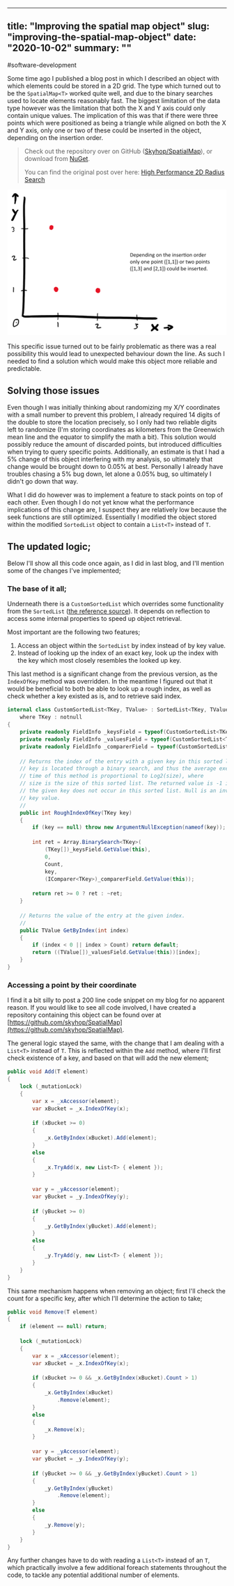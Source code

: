 
---
title: "Improving the spatial map object"
slug: "improving-the-spatial-map-object"
date: "2020-10-02"
summary: ""
---

#software-development

Some time ago I published a blog post in which I described an object with which elements could be stored in a 2D grid. The type which turned out to be the `SpatialMap<T>` worked quite well, and due to the binary searches used to locate elements reasonably fast. The biggest limitation of the data type however was the limitation that both the X and Y axis could only contain unique values. The implication of this was that if there were three points which were positioned as being a triangle while aligned on both the X and Y axis, only one or two of these could be inserted in the object, depending on the insertion order.


> Check out the repository over on GitHub ([Skyhop/SpatialMap](https://github.com/skyhop/SpatialMap)), or download from [NuGet](https://www.nuget.org/packages/Skyhop.SpatialMap).
> 
> You can find the original post over here: [High Performance 2D Radius Search](/blog/2020-07-23/high-performance-2d-radius-search)

![Depending on the insertion order only one point ([1,1]) or two points ([1,3] and [2,1] could be inserted)](/uploads/Spatial_Map_Insertion_8435e48ca7.png)


This specific issue turned out to be fairly problematic as there was a real possibility this would lead to unexpected behaviour down the line. As such I needed to find a solution which would make this object more reliable and predictable.


## Solving those issues

Even though I was initially thinking about randomizing my X/Y coordinates with a small number to prevent this problem, I already required 14 digits of the double to store the location precisely, so I only had two reliable digits left to randomize (I'm storing coordinates as kilometers from the Greenwich mean line and the equator to simplify the math a bit). This solution would possibly reduce the amount of discarded points, but introduced difficulties when trying to query specific points. Additionally, an estimate is that I had a 5% change of this object interfering with my analysis, so ultimately that change would be brought down to 0.05% at best. Personally I already have troubles chasing a 5% bug down, let alone a 0.05% bug, so ultimately I didn't go down that way.

What I did do however was to implement a feature to stack points on top of each other. Even though I do not yet know what the performance implications of this change are, I suspect they are relatively low because the seek functions are still optimized. Essentially I modified the object stored within the modified `SortedList` object to contain a `List<T>` instead of `T`.

## The updated logic;

Below I'll show all this code once again, as I did in last blog, and I'll mention some of the changes I've implemented;

### The base of it all;

Underneath there is a `CustomSortedList` which overrides some functionality from the `SortedList` ([the reference source](https://referencesource.microsoft.com/#mscorlib/system/collections/sortedlist.cs)). It depends on reflection to access some internal properties to speed up object retrieval.

Most important are the following two features;

1. Access an object within the `SortedList` by index instead of by key value.
2. Instead of looking up the index of an exact key, look up the index with the key which most closely resembles the looked up key.

This last method is a significant change from the previous version, as the `IndexOfKey` method was overridden. In the meantime I figured out that it would be beneficial to both be able to look up a rough index, as well as check whether a key existed as is, and to retrieve said index.

```csharp
internal class CustomSortedList<TKey, TValue> : SortedList<TKey, TValue>
    where TKey : notnull
{
    private readonly FieldInfo _keysField = typeof(CustomSortedList<TKey, TValue>).BaseType.GetField("keys", BindingFlags.Instance | BindingFlags.NonPublic);
    private readonly FieldInfo _valuesField = typeof(CustomSortedList<TKey, TValue>).BaseType.GetField("values", BindingFlags.Instance | BindingFlags.NonPublic);
    private readonly FieldInfo _comparerField = typeof(CustomSortedList<TKey, TValue>).BaseType.GetField("comparer", BindingFlags.Instance | BindingFlags.NonPublic);

    // Returns the index of the entry with a given key in this sorted list. The
    // key is located through a binary search, and thus the average execution
    // time of this method is proportional to Log2(size), where
    // size is the size of this sorted list. The returned value is -1 if
    // the given key does not occur in this sorted list. Null is an invalid 
    // key value.
    // 
    public int RoughIndexOfKey(TKey key)
    {
        if (key == null) throw new ArgumentNullException(nameof(key));

        int ret = Array.BinarySearch<TKey>(
            (TKey[])_keysField.GetValue(this),
            0,
            Count,
            key,
            (IComparer<TKey>)_comparerField.GetValue(this));

        return ret >= 0 ? ret : ~ret;
    }

    // Returns the value of the entry at the given index.
    // 
    public TValue GetByIndex(int index)
    {
        if (index < 0 || index > Count) return default;
        return ((TValue[])_valuesField.GetValue(this))[index];
    }
}
```

### Accessing a point by their coordinate

I find it a bit silly to post a 200 line code snippet on my blog for no apparent reason. If you would like to see all code involved, I have created a repository containing this object can be found over at [https://github.com/skyhop/SpatialMap](https://github.com/skyhop/SpatialMap).

The general logic stayed the same, with the change that I am dealing with a `List<T>` instead of `T`. This is reflected within the `Add` method, where I'll first check existence of a key, and based on that will add the new element;


```csharp
public void Add(T element)
{
    lock (_mutationLock)
    {
        var x = _xAccessor(element);
        var xBucket = _x.IndexOfKey(x);

        if (xBucket >= 0)
        {
            _x.GetByIndex(xBucket).Add(element);
        }
        else
        {
            _x.TryAdd(x, new List<T> { element });
        }

        var y = _yAccessor(element);
        var yBucket = _y.IndexOfKey(y);

        if (yBucket >= 0)
        {
            _y.GetByIndex(yBucket).Add(element);
        }
        else
        {
            _y.TryAdd(y, new List<T> { element });
        }
    }
}
```

This same mechanism happens when removing an object; first I'll check the count for a specific key, after which I'll determine the action to take;

```csharp
public void Remove(T element)
{
    if (element == null) return;

    lock (_mutationLock)
    {
        var x = _xAccessor(element);
        var xBucket = _x.IndexOfKey(x);

        if (xBucket >= 0 && _x.GetByIndex(xBucket).Count > 1)
        {
            _x.GetByIndex(xBucket)
                .Remove(element);
        }
        else
        {
            _x.Remove(x);
        }

        var y = _yAccessor(element);
        var yBucket = _y.IndexOfKey(y);

        if (yBucket >= 0 && _y.GetByIndex(yBucket).Count > 1)
        {
            _y.GetByIndex(yBucket)
                .Remove(element);
        }
        else
        {
            _y.Remove(y);
        }
    }
}
```

Any further changes have to do with reading a `List<T>` instead of an `T`, which practically involve a few additional foreach statements throughout the code, to tackle any potential additional number of elements.

